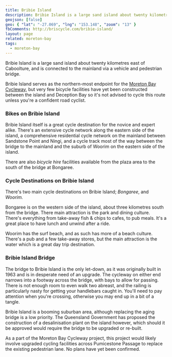 ```yaml
---
title: Bribie Island
description: Bribie Island is a large sand island about twenty kilometres east of Caboolture, and is connected to the mainland via a vehicle and pedestrian bridge.
geojson: [false]
geo: { "lat": "-27.069", "lng": "153.148", "zoom": "13" }
fbComments: http://briscycle.com/bribie-island/
layout: page
related: moreton-bay
tags:
  - moreton-bay
---
```


Bribie Island is a large sand island about twenty kilometres east of Caboolture, and is connected to the mainland via a vehicle and pedestrian bridge.

Bribie Island serves as the northern-most endpoint for the <a href="../moreton-bay-cycleway/">Moreton Bay Cycleway</a>, but very few bicycle facilities have yet been constructed between the island and Deception Bay so it's not advised to cycle this route unless you're a confident road cyclist.

<h3>Bikes on Bribie Island</h3>
Bribie Island itself is a great cycle destination for the novice and expert alike. There's an extensive cycle network along the eastern side of the island, a comprehensive residential cycle network on the mainland between Sandstone Point and Ningi, and a cycle track most of the way between the bridge to the mainland and the suburb of Woorim on the eastern side of the island.

There are also <em>bicycle hire</em> facilities available from the plaza area to the south of the bridge at Bongaree.

<h3>Cycle Destinations on Bribie Island</h3>
There's two main cycle destinations on Bribie Island; <em>Bongaree</em>, and <em>Woorim.</em>

Bongaree is on the western side of the island, about three kilometres south from the bridge. There main attraction is the park and dining culture. There's everything from take-away fish &amp; chips to cafes, to pub meals. It's a great place to have lunch and unwind after a ride.

Woorim has the surf beach, and as such has more of a beach culture. There's a pub and a few take-away stores, but the main attraction is the water which is a great day trip destination.

<h3>Bribie Island Bridge</h3>
The bridge to Bribie Island is the only let-down, as it was originally built in 1963 and is in desperate need of an upgrade. The cycleway on either end narrows into a footway across the bridge, with bays to allow for passing. There is not enough room to even walk two abreast, and the railing is particularly nasty for getting your handlebars caught in. You'll need to pay attention when you're crossing, otherwise you may end up in a bit of a tangle.

Bribie Island is a booming suburban area, although replacing the aging bridge is a low priority. The Queensland Government has proposed the construction of a desalinisation plant on the island however, which should it be approved would require the bridge to be upgraded or re-built.

As a part of the Moreton Bay Cycleway project, this project would likely involve upgraded cycling facilities across Pumicestone Passage to replace the existing pedestrian lane. No plans have yet been confirmed.
